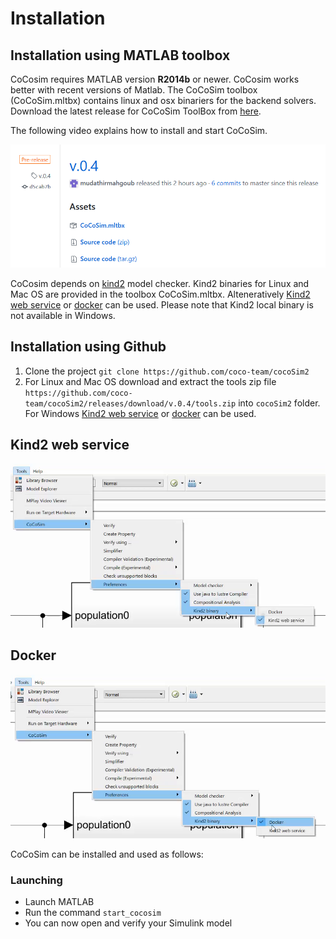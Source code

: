 # Installation

## Installation using MATLAB toolbox

CoCosim requires MATLAB version **R2014b** or newer. CoCosim works better with recent versions of Matlab. The CoCoSim toolbox (CoCoSim.mltbx) contains linux and osx binariers for the backend solvers. Download the latest release  for CoCoSim ToolBox from [here](https://github.com/coco-team/cocoSim2/releases). 

The following video explains how to install and start CoCoSim. 

[![Installation](https://github.com/coco-team/cocoSim2/blob/master/doc/videos/installation.png)](https://coco-team.github.io/cocosim/videos/installation.mp4)

CoCosim depends on [kind2](https://github.com/kind2-mc/kind2) model checker. Kind2 binaries for Linux and Mac OS are provided in the toolbox CoCoSim.mltbx. Alteneratively [Kind2 web service](#kind2-web-service) or [docker](#docker) can be used. Please note that Kind2 local binary is not available in Windows. 

## Installation using Github

1. Clone the project ```git clone https://github.com/coco-team/cocoSim2```
2. For Linux and Mac OS download and extract the tools zip file ```https://github.com/coco-team/cocoSim2/releases/download/v.0.4/tools.zip``` into ```cocoSim2``` folder. For Windows  [Kind2 web service](#kind2-web-service) or [docker](#docker) can be used.

## Kind2 web service


[![Kind2 web service](https://github.com/coco-team/cocoSim2/blob/master/doc/videos/kind2WebService.PNG)](https://coco-team.github.io/cocosim/videos/kind2WebService.mp4)

## Docker

[![Docker](https://github.com/coco-team/cocoSim2/blob/master/doc/videos/docker.PNG)](https://coco-team.github.io/cocosim/videos/docker.mp4)

CoCoSim can be installed and used as follows:


### Launching

+ Launch MATLAB
+ Run the command ```start_cocosim```
+ You can now open and verify your Simulink model

